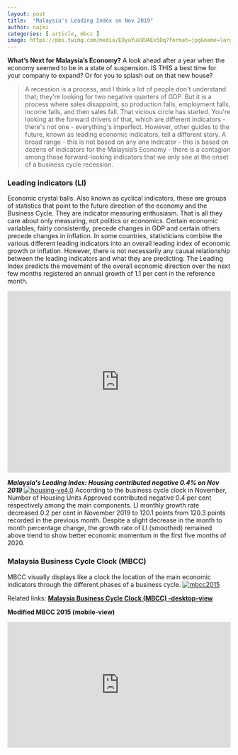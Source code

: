 ```yaml
---
layout: post
title:  "Malaysia's Leading Index on Nov 2019"
author: najmi
categories: [ article, mbcc ]
image: https://pbs.twimg.com/media/EOyuYuUUUAEx5Dq?format=jpg&name=large
---
```


**What’s Next for Malaysia’s Economy?** A look ahead after a year when the economy seemed to be in a state of suspension. IS THIS a best time for your company to expand? Or for you to splash out on that new house?

> A recession is a process, and I think a lot of people don't understand that; they're looking for two negative quarters of GDP. But it is a process where sales disappoint, so production falls, employment falls, income falls, and then sales fall. That vicious circle has started. You're looking at the forward drivers of that, which are different indicators - there's not one - everything's imperfect. 
However, other guides to the future, known as leading economic indicators, tell a different story. A broad range - this is not based on any one indicator - this is based on dozens of indicators for the Malaysia’s Economy - there is a contagion among those forward-looking indicators that we only see at the onset of a business cycle recession.

### Leading indicators (LI)
Economic crystal balls. Also known as cyclical indicators, these are groups of statistics that point to the future direction of the economy and the Business Cycle. They are indicator measuring enthusiasm. That is all they care about only measuring, not politics or economics. Certain economic variables, fairly consistently, precede changes in GDP and certain others precede changes in inflation. In some countries, statisticians combine the various different leading indicators into an overall leading index of economic growth or inflation. However, there is not necessarily any causal relationship between the leading indicators and what they are predicting.
The Leading Index predicts the movement of the overall economic direction over the next few months registered an annual growth of 1.1 per cent in the reference month. 
<iframe src="https://www.ceicdata.com/datapage/embed/o_malaysia_leading-index?type=area&period=1y&lang=en&start_date_full=1991-01-01&end_date_full=2019-11-01&ref=https%3A%2F%2Fwww.ceicdata.com%2Fen%2Fmalaysia%2Fcomposite-index-2005100%2Fleading-index" width="100%" height="410" frameborder="0"></iframe> 

_**Malaysia's Leading Index: Housing contributed negative 0.4% on Nov 2019**_
[![housing-ve4.0](https://pbs.twimg.com/media/ENhAEWJVAAA2eNx?format=jpg&name=large)](#)
According to the business cycle clock in November, Number of Housing Units Approved contributed negative 0.4 per cent respectively among the main components. LI monthly growth rate decreased 0.2 per cent in November 2019 to 120.1 points from 120.3 points recorded in the previous month. Despite a slight decrease in the month to month percentage change, the growth rate of LI (smoothed) remained above trend to show better economic momentum in the first five months of 2020.

### Malaysia Business Cycle Clock (MBCC)
MBCC visually displays like a clock the location of the main economic indicators through the different phases of a business cycle.
[![mbcc2015](https://ukkdosm.github.io/blog/assets/images/CaptureTbMBCC2015.JPG)](https://public.tableau.com/views/MBCCMsia2015/Dashboard1?:display_count=y&publish=yes&:origin=viz_share_link)


Related links:
[**Malaysia Business Cycle Clock (MBCC) -desktop-view**](https://www.dosm.gov.my/v1/index.php?r=column/cthree&menu_id=QTc5Y2V3KzdGaEtHSUhKb2psK0M2UT09)

**Modified MBCC 2015 (mobile-view)**
<iframe src="https://www.linkedin.com/embed/feed/update/urn:li:ugcPost:6627225372234735616?compact=1" height="284" width="504" frameborder="0" allowfullscreen="" title="Embedded post"></iframe>

